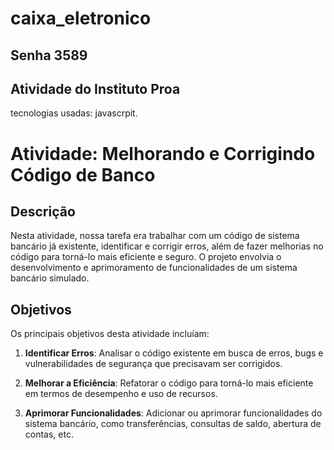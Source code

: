 # caixa_eletronico

## Senha 3589

## Atividade do Instituto Proa 

tecnologias usadas: javascrpit.

# Atividade: Melhorando e Corrigindo Código de Banco

## Descrição

Nesta atividade, nossa tarefa era trabalhar com um código de sistema bancário já existente, identificar e corrigir erros, além de fazer melhorias no código para torná-lo mais eficiente e seguro. O projeto envolvia o desenvolvimento e aprimoramento de funcionalidades de um sistema bancário simulado.

## Objetivos

Os principais objetivos desta atividade incluíam:

1. **Identificar Erros**: Analisar o código existente em busca de erros, bugs e vulnerabilidades de segurança que precisavam ser corrigidos.

2. **Melhorar a Eficiência**: Refatorar o código para torná-lo mais eficiente em termos de desempenho e uso de recursos.

3. **Aprimorar Funcionalidades**: Adicionar ou aprimorar funcionalidades do sistema bancário, como transferências, consultas de saldo, abertura de contas, etc.

